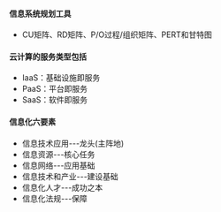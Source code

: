 #### 信息系统规划工具

- CU矩阵、RD矩阵、P/O过程/组织矩阵、PERT和甘特图



#### 云计算的服务类型包括

- IaaS：基础设施即服务
- PaaS：平台即服务
- SaaS：软件即服务



#### 信息化六要素

- 信息技术应用---龙头(主阵地)
- 信息资源---核心任务
- 信息网络---应用基础
- 信息技术和产业---建设基础
- 信息化人才---成功之本
- 信息化法规---保障

